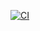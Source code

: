 [![CI](https://github.com/daggerok/kotlin-map-db/workflows/CI/badge.svg)](https://github.com/daggerok/kotlin-map-db/actions)
